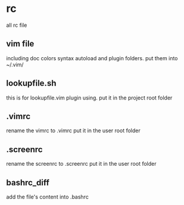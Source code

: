 rc
==
all rc file

vim file
------------------
including doc colors syntax autoload and plugin folders.
put them into ~/.vim/

lookupfile.sh
-------------------
this is for lookupfile.vim plugin using.
put it in the project root folder

.vimrc
-------------------
rename the vimrc to .vimrc 
put it in the user root folder

.screenrc
------------------
rename the screenrc to .screenrc
put it in the user root folder

bashrc_diff
------------------
add the file's content into .bashrc


